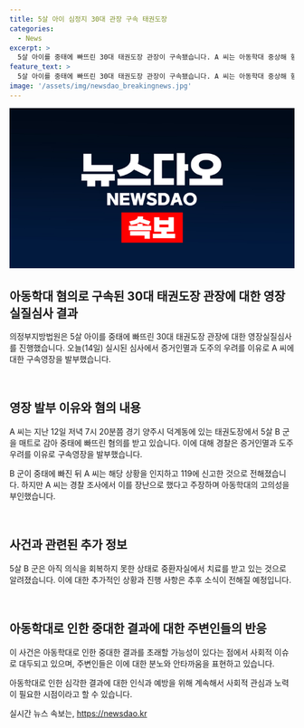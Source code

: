 ```yaml
---
title: 5살 아이 심정지 30대 관장 구속 태권도장
categories:
  - News
excerpt: >
  5살 아이를 중태에 빠뜨린 30대 태권도장 관장이 구속됐습니다. A 씨는 아동학대 중상해 혐의로 지난 12일 5살 B 군을 매트로 감아 중태에 빠뜨린 후 신고했습니다. B 군은 아직 의식을 회복하지 못하고 있으며 A 씨는 학대를 장난으로 주장하고 있습니다. (150자)
feature_text: >
  5살 아이를 중태에 빠뜨린 30대 태권도장 관장이 구속됐습니다. A 씨는 아동학대 중상해 혐의로 지난 12일 5살 B 군을 매트로 감아 중태에 빠뜨린 후 신고했습니다. B 군은 아직 의식을 회복하지 못하고 있으며 A 씨는 학대를 장난으로 주장하고 있습니다. (150자)
image: '/assets/img/newsdao_breakingnews.jpg'
---
```


<p><img src="/assets/img/newsdao_breakingnews.jpg" alt="flaretime 속보" /></p>

<h2 data-ke-size="size26">아동학대 혐의로 구속된 30대 태권도장 관장에 대한 영장실질심사 결과</h2>

<p data-ke-size="size16">의정부지방법원은 5살 아이를 중태에 빠뜨린 30대 태권도장 관장에 대한 영장실질심사를 진행했습니다. 오늘(14일) 실시된 심사에서 증거인멸과 도주의 우려를 이유로 A 씨에 대한 구속영장을 발부했습니다.</p>

<p data-ke-size="size16">&nbsp;</p>

<h2 data-ke-size="size26">영장 발부 이유와 혐의 내용</h2>

<p data-ke-size="size16">A 씨는 지난 12일 저녁 7시 20분쯤 경기 양주시 덕계동에 있는 태권도장에서 5살 B 군을 매트로 감아 중태에 빠뜨린 혐의를 받고 있습니다. 이에 대해 경찰은 증거인멸과 도주 우려를 이유로 구속영장을 발부했습니다.</p>

<p data-ke-size="size16">B 군이 중태에 빠진 뒤 A 씨는 해당 상황을 인지하고 119에 신고한 것으로 전해졌습니다. 하지만 A 씨는 경찰 조사에서 이를 장난으로 했다고 주장하며 아동학대의 고의성을 부인했습니다.</p>

<p data-ke-size="size16">&nbsp;</p>

<h2 data-ke-size="size26">사건과 관련된 추가 정보</h2>

<p data-ke-size="size16">5살 B 군은 아직 의식을 회복하지 못한 상태로 중환자실에서 치료를 받고 있는 것으로 알려졌습니다. 이에 대한 추가적인 상황과 진행 사항은 추후 소식이 전해질 예정입니다.</p>

<p data-ke-size="size16">&nbsp;</p>

<h2 data-ke-size="size26">아동학대로 인한 중대한 결과에 대한 주변인들의 반응</h2>

<p data-ke-size="size16">이 사건은 아동학대로 인한 중대한 결과를 초래할 가능성이 있다는 점에서 사회적 이슈로 대두되고 있으며, 주변인들은 이에 대한 분노와 안타까움을 표현하고 있습니다.</p>

<p data-ke-size="size16">아동학대로 인한 심각한 결과에 대한 인식과 예방을 위해 계속해서 사회적 관심과 노력이 필요한 시점이라고 할 수 있습니다.</p>
실시간 뉴스 속보는, <a href="https://newsdao.kr" rel="dofollow">https://newsdao.kr</a>


